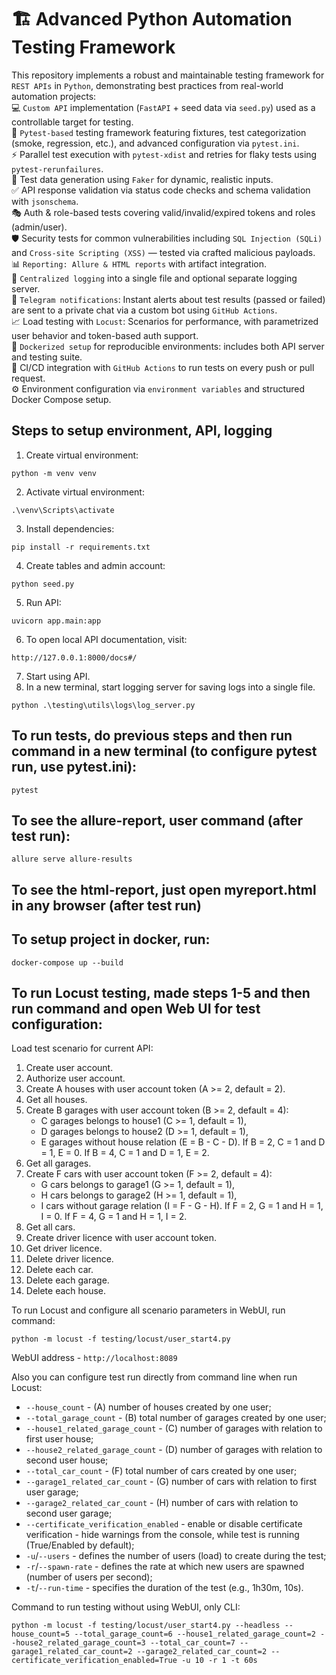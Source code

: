# 🏗️ Advanced Python Automation Testing Framework
This repository implements a robust and maintainable testing framework for `REST APIs` in `Python`, demonstrating best practices from real-world automation projects:  
💻 `Custom API` implementation (`FastAPI` + seed data via `seed.py`) used as a controllable target for testing.  
🧰 `Pytest-based` testing framework featuring fixtures, test categorization (smoke, regression, etc.), and advanced configuration via `pytest.ini`.  
⚡ Parallel test execution with `pytest-xdist` and retries for flaky tests using `pytest-rerunfailures`.  
🧬 Test data generation using `Faker` for dynamic, realistic inputs.  
✅ API response validation via status code checks and schema validation with `jsonschema`.  
🎭 Auth & role-based tests covering valid/invalid/expired tokens and roles (admin/user).  
🛡️ Security tests for common vulnerabilities including `SQL Injection (SQLi)` and `Cross-site Scripting (XSS)` — tested via crafted malicious payloads.  
📊 `Reporting: Allure & HTML reports` with artifact integration.   
📝 `Centralized logging` into a single file and optional separate logging server.  
📩 `Telegram notifications`: Instant alerts about test results (passed or failed) are sent to a private chat via a custom bot using `GitHub Actions`.   
📈 Load testing with `Locust`: Scenarios for performance, with parametrized user behavior and token-based auth support.  
🚀 `Dockerized setup` for reproducible environments: includes both API server and testing suite.  
🔁 CI/CD integration with `GitHub Actions` to run tests on every push or pull request.  
⚙️ Environment configuration via `environment variables` and structured Docker Compose setup.  


## Steps to setup environment, API, logging
1. Create virtual environment:
```
python -m venv venv
```
2. Activate virtual environment:
```
.\venv\Scripts\activate
```
3. Install dependencies:
```
pip install -r requirements.txt
```
4. Create tables and admin account:
```
python seed.py
```
5. Run API:
```
uvicorn app.main:app
```
6. To open local API documentation, visit:
```
http://127.0.0.1:8000/docs#/
```
7. Start using API.
8. In a new terminal, start logging server for saving logs into a single file.
```
python .\testing\utils\logs\log_server.py
```

## To run tests, do previous steps and then run command in a new terminal (to configure pytest run, use pytest.ini):
```
pytest
```

## To see the allure-report, user command (after test run):
```
allure serve allure-results
```

## To see the html-report, just open myreport.html in any browser (after test run)

## To setup project in docker, run:
```
docker-compose up --build
```

## To run Locust testing, made steps 1-5 and then run command and open Web UI for test configuration:
Load test scenario for current API:
1. Create user account.
2. Authorize user account.
3. Create A houses with user account token (A >= 2, default = 2).
4. Get all houses.
5. Create B garages with user account token (B >= 2, default = 4):
    - C garages belongs to house1 (C >= 1, default = 1),
    - D garages belongs to house2 (D >= 1, default = 1),
    - E garages without house relation (E = B - C - D). If B = 2, C = 1 and D = 1, E = 0. If B = 4, C = 1 and D = 1, E = 2.
6. Get all garages.
7. Create F cars with user account token (F >= 2, default = 4):
    - G cars belongs to garage1 (G >= 1, default = 1),
    - H cars belongs to garage2 (H >= 1, default = 1),
    - I cars without garage relation (I = F - G - H). If F = 2, G = 1 and H = 1, I = 0. If F = 4, G = 1 and H = 1, I = 2.
8. Get all cars.
9. Create driver licence with user account token.
10. Get driver licence.
11. Delete driver licence.
12. Delete each car.
13. Delete each garage.
14. Delete each house.

To run Locust and configure all scenario parameters in WebUI, run command: 
```
python -m locust -f testing/locust/user_start4.py
```
WebUI address - `http://localhost:8089`  

Also you can configure test run directly from command line when run Locust:  
- `--house_count` - (A) number of houses created by one user;
- `--total_garage_count` - (B) total number of garages created by one user;
- `--house1_related_garage_count` - (C) number of garages with relation to first user house;
- `--house2_related_garage_count` - (D) number of garages with relation to second user house;
- `--total_car_count` - (F) total number of cars created by one user;
- `--garage1_related_car_count` - (G) number of cars with relation to first user garage;
- `--garage2_related_car_count` - (H) number of cars with relation to second user garage;
- `--certificate_verification_enabled` - enable or disable certificate verification - hide warnings from the console, while test is running (True/Enabled by default);
- `-u`/`--users` - defines the number of users (load) to create during the test;
- `-r`/`--spawn-rate` - defines the rate at which new users are spawned (number of users per second);
- `-t`/`--run-time` - specifies the duration of the test (e.g., 1h30m, 10s).

Command to run testing without using WebUI, only CLI:
```
python -m locust -f testing/locust/user_start4.py --headless --house_count=5 --total_garage_count=6 --house1_related_garage_count=2 --house2_related_garage_count=3 --total_car_count=7 --garage1_related_car_count=2 --garage2_related_car_count=2 --certificate_verification_enabled=True -u 10 -r 1 -t 60s
```